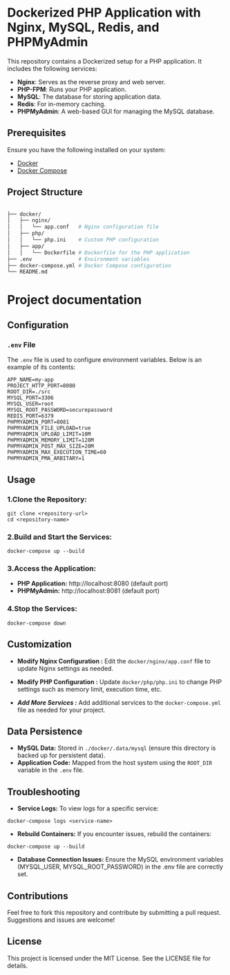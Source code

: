# Dockerized PHP Application with Nginx, MySQL, Redis, and PHPMyAdmin

This repository contains a Dockerized setup for a PHP application. It includes the following services:

- **Nginx**: Serves as the reverse proxy and web server.
- **PHP-FPM**: Runs your PHP application.
- **MySQL**: The database for storing application data.
- **Redis**: For in-memory caching.
- **PHPMyAdmin**: A web-based GUI for managing the MySQL database.

## Prerequisites

Ensure you have the following installed on your system:

- [Docker](https://www.docker.com/get-started)
- [Docker Compose](https://docs.docker.com/compose/install/)

## Project Structure

```bash

├── docker/
│   ├── nginx/
│   │   └── app.conf   # Nginx configuration file
│   ├── php/
│   │   └── php.ini    # Custom PHP configuration
│   ├── app/
│   │   └── Dockerfile # Dockerfile for the PHP application
├── .env               # Environment variables
├── docker-compose.yml # Docker Compose configuration
└── README.md   
```

# Project documentation


## Configuration

### `.env` File

The `.env` file is used to configure environment variables. Below is an example of its contents:
```
APP_NAME=my-app
PROJECT_HTTP_PORT=8080
ROOT_DIR=./src
MYSQL_PORT=3306
MYSQL_USER=root
MYSQL_ROOT_PASSWORD=securepassword
REDIS_PORT=6379
PHPMYADMIN_PORT=8081
PHPMYADMIN_FILE_UPLOAD=true
PHPMYADMIN_UPLOAD_LIMIT=10M
PHPMYADMIN_MEMORY_LIMIT=128M
PHPMYADMIN_POST_MAX_SIZE=20M
PHPMYADMIN_MAX_EXECUTION_TIME=60
PHPMYADMIN_PMA_ARBITARY=1

```

## Usage

### 1.Clone the Repository:

```
git clone <repository-url>
cd <repository-name>
```

### 2.Build and Start the Services:
```
docker-compose up --build
```

### 3.Access the Application:
- **PHP Application:** http://localhost:8080 (default port)
- **PHPMyAdmin:** http://localhost:8081 (default port)

### 4.Stop the Services:

```docker-compose down```

## Customization
- **Modify Nginx Configuration :**
Edit the `docker/nginx/app.conf` file to update Nginx settings as needed.

- **Modify PHP Configuration :**
Update `docker/php/php.ini` to change PHP settings such as memory limit, execution time, etc.

- ***Add More Services :***
Add additional services to the `docker-compose.yml` file as needed for your project.

## Data Persistence

- **MySQL Data:** Stored in `./docker/.data/mysql` (ensure this directory is backed up for persistent data).
- **Application Code:** Mapped from the host system using the `ROOT_DIR` variable in the `.env` file.

## Troubleshooting

- **Service Logs:** To view logs for a specific service:
```
docker-compose logs <service-name>
```

- **Rebuild Containers:** If you encounter issues, rebuild the containers:
```
docker-compose up --build
```

- **Database Connection Issues:** Ensure the MySQL environment variables (MYSQL_USER, MYSQL_ROOT_PASSWORD) in the .env file are correctly set.

## Contributions
Feel free to fork this repository and contribute by submitting a pull request. Suggestions and issues are welcome!

## License
This project is licensed under the MIT License. See the LICENSE file for details.
